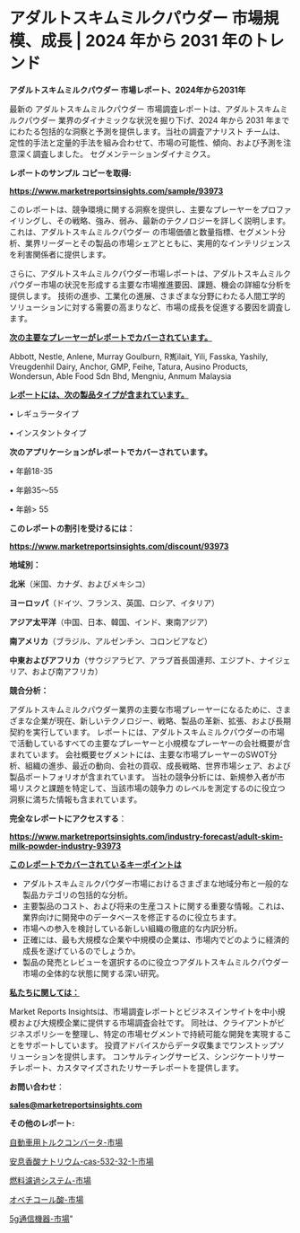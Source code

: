 # アダルトスキムミルクパウダー 市場規模、成長 | 2024 年から 2031 年のトレンド

<strong>アダルトスキムミルクパウダー 市場レポート、2024年から2031年</strong>

最新の アダルトスキムミルクパウダー 市場調査レポートは、アダルトスキムミルクパウダー 業界のダイナミックな状況を掘り下げ、2024 年から 2031 年までにわたる包括的な洞察と予測を提供します。当社の調査アナリスト チームは、定性的手法と定量的手法を組み合わせて、市場の可能性、傾向、および予測を注意深く調査しました。 セグメンテーションダイナミクス。



<strong>レポートのサンプル コピーを取得:</strong> <a href=https://www.marketreportsinsights.com/sample/93973>

<strong><u>https://www.marketreportsinsights.com/sample/93973</u></strong></a>

このレポートは、競争環境に関する洞察を提供し、主要なプレーヤーをプロファイリングし、その戦略、強み、弱み、最新のテクノロジーを詳しく説明します。 これは、アダルトスキムミルクパウダー の市場価値と数量指標、セグメント分析、業界リーダーとその製品の市場シェアとともに、実用的なインテリジェンスを利害関係者に提供します。

さらに、アダルトスキムミルクパウダー市場レポートは、アダルトスキムミルクパウダー市場の状況を形成する主要な市場推進要因、課題、機会の詳細な分析を提供します。 技術の進歩、工業化の進展、さまざまな分野にわたる人間工学的ソリューションに対する需要の高まりなど、市場の成長を促進する要因を調査します。



<strong><u>次の主要なプレーヤーがレポートでカバーされています。</u></strong>

Abbott, Nestle, Anlene, Murray Goulburn, R嶲ilait, Yili, Fasska, Yashily, Vreugdenhil Dairy, Anchor, GMP, Feihe, Tatura, Ausino Products, Wondersun, Able Food Sdn Bhd, Mengniu, Anmum Malaysia



<strong><u><b>レポートには、次の製品タイプが含まれています。</b></u></strong>

• レギュラータイプ

• インスタントタイプ



<strong><b>次のアプリケーションがレポートでカバーされています。</b></strong>

• 年齢18-35

• 年齢35〜55

• 年齢> 55



<strong><b>このレポートの割引を受けるには：</b></strong><a href=https://www.marketreportsinsights.com/discount/93973>

<strong><u>https://www.marketreportsinsights.com/discount/93973</u></strong></a>



<strong>地域別：</strong>



<strong>北米</strong>（米国、カナダ、およびメキシコ）



<strong>ヨーロッパ</strong>（ドイツ、フランス、英国、ロシア、イタリア）



<strong>アジア太平洋</strong>（中国、日本、韓国、インド、東南アジア）



<strong>南アメリカ</strong>（ブラジル、アルゼンチン、コロンビアなど）



<strong>中東およびアフリカ</strong>（サウジアラビア、アラブ首長国連邦、エジプト、ナイジェリア、および南アフリカ）



<strong>競合分析：</strong>

アダルトスキムミルクパウダー業界の主要な市場プレーヤーになるために、さまざまな企業が現在、新しいテクノロジー、戦略、製品の革新、拡張、および長期契約を実行しています。 レポートには、アダルトスキムミルクパウダーの市場で活動しているすべての主要なプレーヤーと小規模なプレーヤーの会社概要が含まれています。 会社概要セグメントには、主要な市場プレーヤーのSWOT分析、組織の進歩、最近の動向、会社の買収、成長戦略、世界市場シェア、および製品ポートフォリオが含まれています。 当社の競争分析には、新規参入者が市場リスクと課題を特定して、当該市場の競争力 のレベルを測定するのに役立つ洞察に満ちた情報も含まれています。



<strong>完全なレポートにアクセスする</strong>：

<a href=https://www.marketreportsinsights.com/industry-forecast/adult-skim-milk-powder-industry-93973>

<strong><u>https://www.marketreportsinsights.com/industry-forecast/adult-skim-milk-powder-industry-93973</u></strong></a>



<strong><u><b>このレポートでカバーされているキーポイントは</b></u></strong>
<ul>
  <li>アダルトスキムミルクパウダー市場におけるさまざまな地域分布と一般的な製品カテゴリの包括的な分析。</li>
  <li>主要製品のコスト、および将来の生産コストに関する重要な情報。これは、業界向けに開発中のデータベースを修正するのに役立ちます。</li>
  <li>市場への参入を検討している新しい組織の徹底的な内訳分析。</li>
  <li>正確には、最も大規模な企業や中規模の企業は、市場内でどのように経済的成長を遂げているのでしょうか。</li>
  <li>製品の発売とレビューを選択するのに役立つアダルトスキムミルクパウダー市場の全体的な状態に関する深い研究。</li>
</ul>


<strong><u><b>私たちに関しては：</b></u></strong>

Market Reports Insightsは、市場調査レポートとビジネスインサイトを中小規模および大規模企業に提供する市場調査会社です。 同社は、クライアントがビジネスポリシーを整理し、特定の市場セグメントで持続可能な開発を実現することをサポートしています。 投資アドバイスからデータ収集までワンストップソリューションを提供します。 コンサルティングサービス、シンジケートリサーチレポート、カスタマイズされたリサーチレポートを提供します。



<strong><b>お問い合わせ</b></strong>：

<a href=mailto:sales@marketreportsinsights.com>

<strong><u>sales@marketreportsinsights.com</u></strong></a>



<strong>その他のレポート:</strong>

<a href=https://www.linkedin.com/pulse/自動車用トルクコンバータ-市場-2023-年のダイナミクスとビジネストレンド-eik7f/>自動車用トルクコンバータ-市場</a>

<a href=https://www.linkedin.com/pulse/安息香酸ナトリウム-cas-532-32-1-市場-2023-推進要因と成長機会-geucf/>安息香酸ナトリウム-cas-532-32-1-市場</a>

<a href=https://www.linkedin.com/pulse/燃料濾過システム-市場-2023-総利益と主要ベンダー-2030-consumer-connection-collective-360-67wtf/>燃料濾過システム-市場</a>

<a href=https://www.linkedin.com/pulse/オベチコール酸-市場-2023-総合分析と事業成長戦略-2030-pr-news-hub-dqw4f/>オベチコール酸-市場</a>

<a href=https://www.linkedin.com/pulse/5g通信機器-市場-2023-swot-分析と最新イノベーション-2030-rqxgf/>5g通信機器-市場</a>"
